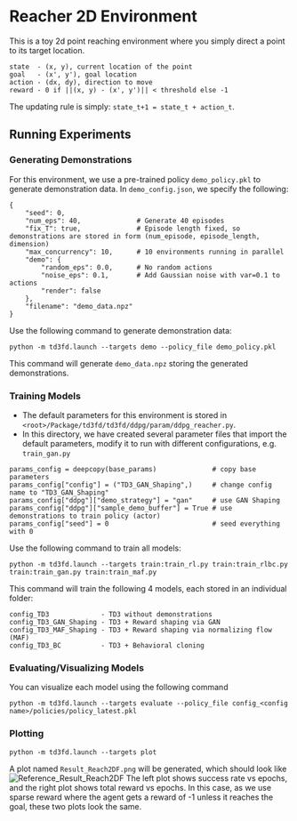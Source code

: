 # Reacher 2D Environment

This is a toy 2d point reaching environment where you simply direct a point to its target location.
```
state  - (x, y), current location of the point
goal   - (x', y'), goal location
action - (dx, dy), direction to move
reward - 0 if ||(x, y) - (x', y')|| < threshold else -1
```
The updating rule is simply: `state_t+1 = state_t + action_t`.

## Running Experiments

### Generating Demonstrations
For this environment, we use a pre-trained policy `demo_policy.pkl` to generate demonstration data. In `demo_config.json`, we specify the following:
```
{
    "seed": 0,
    "num_eps": 40,              # Generate 40 episodes
    "fix_T": true,              # Episode length fixed, so demonstrations are stored in form (num_episode, episode_length, dimension)
    "max_concurrency": 10,      # 10 environments running in parallel
    "demo": {
        "random_eps": 0.0,      # No random actions
        "noise_eps": 0.1,       # Add Gaussian noise with var=0.1 to actions
        "render": false
    },
    "filename": "demo_data.npz"
}
```
Use the following command to generate demonstration data:
```
python -m td3fd.launch --targets demo --policy_file demo_policy.pkl
```
This command will generate `demo_data.npz` storing the generated demonstrations.

### Training Models
- The default parameters for this environment is stored in `<root>/Package/td3fd/td3fd/ddpg/param/ddpg_reacher.py`.
- In this directory, we have created several parameter files that import the default parameters, modify it to run with different configurations, e.g. `train_gan.py`
```
params_config = deepcopy(base_params)              # copy base parameters
params_config["config"] = ("TD3_GAN_Shaping",)     # change config name to "TD3_GAN_Shaping"
params_config["ddpg"]["demo_strategy"] = "gan"     # use GAN Shaping
params_config["ddpg"]["sample_demo_buffer"] = True # use demonstrations to train policy (actor)
params_config["seed"] = 0                          # seed everything with 0
```
Use the following command to train all models:
```
python -m td3fd.launch --targets train:train_rl.py train:train_rlbc.py train:train_gan.py train:train_maf.py
```
This command will train the following 4 models, each stored in an individual folder:
```
config_TD3             - TD3 without demonstrations
config_TD3_GAN_Shaping - TD3 + Reward shaping via GAN
config_TD3_MAF_Shaping - TD3 + Reward shaping via normalizing flow (MAF)
config_TD3_BC          - TD3 + Behavioral cloning
```

### Evaluating/Visualizing Models
You can visualize each model using the following command
```
python -m td3fd.launch --targets evaluate --policy_file config_<config name>/policies/policy_latest.pkl
```

### Plotting
```
python -m td3fd.launch --targets plot
```
A plot named `Result_Reach2DF.png` will be generated, which should look like ![Reference_Result_Reach2DF](./Reference_Result_Reach2DF.png)
The left plot shows success rate vs epochs, and the right plot shows total reward vs epochs. In this case, as we use sparse reward where the agent gets a reward of -1 unless it reaches the goal, these two plots look the same.